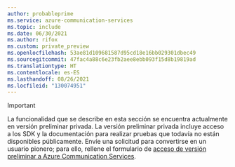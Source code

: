 ```yaml
---
author: probableprime
ms.service: azure-communication-services
ms.topic: include
ms.date: 06/30/2021
ms.author: rifox
ms.custom: private_preview
ms.openlocfilehash: 53ae81d109681587d95cd18e16bb029301dbec49
ms.sourcegitcommit: 47fac4a88c6e23fb2aee8ebb093f15d8b19819ad
ms.translationtype: HT
ms.contentlocale: es-ES
ms.lasthandoff: 08/26/2021
ms.locfileid: "130074951"
---
```

> [!IMPORTANT]
> La funcionalidad que se describe en esta sección se encuentra actualmente en versión preliminar privada. La versión preliminar privada incluye acceso a los SDK y la documentación para realizar pruebas que todavía no están disponibles públicamente.
> Envíe una solicitud para convertirse en un usuario pionero; para ello, rellene el formulario de [acceso de versión preliminar a Azure Communication Services](https://aka.ms/ACS-EarlyAdopter).
